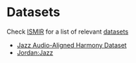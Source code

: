 # Datasets

Check [ISMIR](https://ismir.net/) for a list of relevant [datasets](https://ismir.net/resources/datasets/)

- [Jazz Audio-Aligned Harmony Dataset](https://github.com/MTG/JAAH)
- [Jordan:Jazz](https://github.com/jblsmith/ma-thesis)